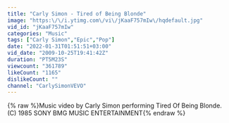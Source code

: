 ```yaml
---
title: "Carly Simon - Tired of Being Blonde"
image: "https:\/\/i.ytimg.com\/vi\/jKaaF757mIw\/hqdefault.jpg"
vid_id: "jKaaF757mIw"
categories: "Music"
tags: ["Carly Simon","Epic","Pop"]
date: "2022-01-31T01:51:51+03:00"
vid_date: "2009-10-25T19:41:42Z"
duration: "PT5M23S"
viewcount: "361789"
likeCount: "1165"
dislikeCount: ""
channel: "CarlySimonVEVO"
---
```

{% raw %}Music video by Carly Simon performing Tired Of Being Blonde. (C) 1985 SONY BMG MUSIC ENTERTAINMENT{% endraw %}
